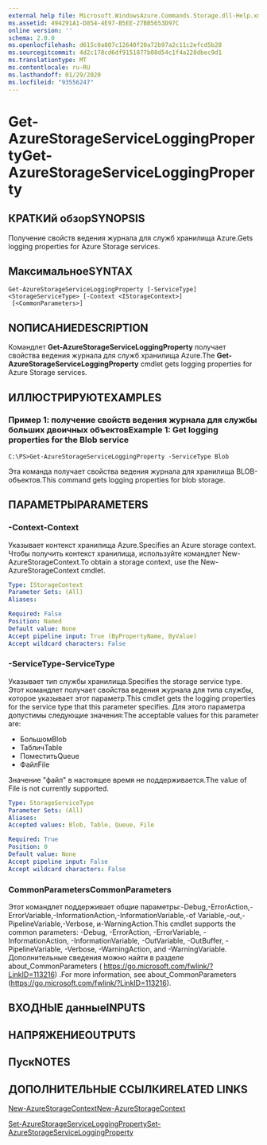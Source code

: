 ```yaml
---
external help file: Microsoft.WindowsAzure.Commands.Storage.dll-Help.xml
ms.assetid: 494291A1-D854-4E97-B5EE-27BB5653D97C
online version: ''
schema: 2.0.0
ms.openlocfilehash: d615c0a807c12640f20a72b97a2c11c2efcd5b28
ms.sourcegitcommit: 4d2c178cd6df9151877b08d54c1f4a228dbec9d1
ms.translationtype: MT
ms.contentlocale: ru-RU
ms.lasthandoff: 01/29/2020
ms.locfileid: "93556247"
---
```

# <span data-ttu-id="3322c-101">Get-AzureStorageServiceLoggingProperty</span><span class="sxs-lookup"><span data-stu-id="3322c-101">Get-AzureStorageServiceLoggingProperty</span></span>

## <span data-ttu-id="3322c-102">КРАТКИй обзор</span><span class="sxs-lookup"><span data-stu-id="3322c-102">SYNOPSIS</span></span>
<span data-ttu-id="3322c-103">Получение свойств ведения журнала для служб хранилища Azure.</span><span class="sxs-lookup"><span data-stu-id="3322c-103">Gets logging properties for Azure Storage services.</span></span>

## <span data-ttu-id="3322c-104">Максимальное</span><span class="sxs-lookup"><span data-stu-id="3322c-104">SYNTAX</span></span>

```
Get-AzureStorageServiceLoggingProperty [-ServiceType] <StorageServiceType> [-Context <IStorageContext>]
 [<CommonParameters>]
```

## <span data-ttu-id="3322c-105">NОПИСАНИЕ</span><span class="sxs-lookup"><span data-stu-id="3322c-105">DESCRIPTION</span></span>
<span data-ttu-id="3322c-106">Командлет **Get-AzureStorageServiceLoggingProperty** получает свойства ведения журнала для служб хранилища Azure.</span><span class="sxs-lookup"><span data-stu-id="3322c-106">The **Get-AzureStorageServiceLoggingProperty** cmdlet gets logging properties for Azure Storage services.</span></span>

## <span data-ttu-id="3322c-107">ИЛЛЮСТРИРУЮТ</span><span class="sxs-lookup"><span data-stu-id="3322c-107">EXAMPLES</span></span>

### <span data-ttu-id="3322c-108">Пример 1: получение свойств ведения журнала для службы больших двоичных объектов</span><span class="sxs-lookup"><span data-stu-id="3322c-108">Example 1: Get logging properties for the Blob service</span></span>
```
C:\PS>Get-AzureStorageServiceLoggingProperty -ServiceType Blob
```

<span data-ttu-id="3322c-109">Эта команда получает свойства ведения журнала для хранилища BLOB-объектов.</span><span class="sxs-lookup"><span data-stu-id="3322c-109">This command gets logging properties for blob storage.</span></span>

## <span data-ttu-id="3322c-110">ПАРАМЕТРЫ</span><span class="sxs-lookup"><span data-stu-id="3322c-110">PARAMETERS</span></span>

### <span data-ttu-id="3322c-111">-Context</span><span class="sxs-lookup"><span data-stu-id="3322c-111">-Context</span></span>
<span data-ttu-id="3322c-112">Указывает контекст хранилища Azure.</span><span class="sxs-lookup"><span data-stu-id="3322c-112">Specifies an Azure storage context.</span></span>
<span data-ttu-id="3322c-113">Чтобы получить контекст хранилища, используйте командлет New-AzureStorageContext.</span><span class="sxs-lookup"><span data-stu-id="3322c-113">To obtain a storage context, use the New-AzureStorageContext cmdlet.</span></span>

```yaml
Type: IStorageContext
Parameter Sets: (All)
Aliases: 

Required: False
Position: Named
Default value: None
Accept pipeline input: True (ByPropertyName, ByValue)
Accept wildcard characters: False
```

### <span data-ttu-id="3322c-114">-ServiceType</span><span class="sxs-lookup"><span data-stu-id="3322c-114">-ServiceType</span></span>
<span data-ttu-id="3322c-115">Указывает тип службы хранилища.</span><span class="sxs-lookup"><span data-stu-id="3322c-115">Specifies the storage service type.</span></span>
<span data-ttu-id="3322c-116">Этот командлет получает свойства ведения журнала для типа службы, которое указывает этот параметр.</span><span class="sxs-lookup"><span data-stu-id="3322c-116">This cmdlet gets the logging properties for the service type that this parameter specifies.</span></span>
<span data-ttu-id="3322c-117">Для этого параметра допустимы следующие значения:</span><span class="sxs-lookup"><span data-stu-id="3322c-117">The acceptable values for this parameter are:</span></span>

- <span data-ttu-id="3322c-118">Большом</span><span class="sxs-lookup"><span data-stu-id="3322c-118">Blob</span></span> 
- <span data-ttu-id="3322c-119">Таблич</span><span class="sxs-lookup"><span data-stu-id="3322c-119">Table</span></span>
- <span data-ttu-id="3322c-120">Поместить</span><span class="sxs-lookup"><span data-stu-id="3322c-120">Queue</span></span>
- <span data-ttu-id="3322c-121">Файл</span><span class="sxs-lookup"><span data-stu-id="3322c-121">File</span></span>

<span data-ttu-id="3322c-122">Значение "файл" в настоящее время не поддерживается.</span><span class="sxs-lookup"><span data-stu-id="3322c-122">The value of File is not currently supported.</span></span>

```yaml
Type: StorageServiceType
Parameter Sets: (All)
Aliases: 
Accepted values: Blob, Table, Queue, File

Required: True
Position: 0
Default value: None
Accept pipeline input: False
Accept wildcard characters: False
```

### <span data-ttu-id="3322c-123">CommonParameters</span><span class="sxs-lookup"><span data-stu-id="3322c-123">CommonParameters</span></span>
<span data-ttu-id="3322c-124">Этот командлет поддерживает общие параметры:-Debug,-ErrorAction,-ErrorVariable,-InformationAction,-InformationVariable,-of Variable,-out,-PipelineVariable,-Verbose, и-WarningAction.</span><span class="sxs-lookup"><span data-stu-id="3322c-124">This cmdlet supports the common parameters: -Debug, -ErrorAction, -ErrorVariable, -InformationAction, -InformationVariable, -OutVariable, -OutBuffer, -PipelineVariable, -Verbose, -WarningAction, and -WarningVariable.</span></span> <span data-ttu-id="3322c-125">Дополнительные сведения можно найти в разделе about_CommonParameters ( https://go.microsoft.com/fwlink/?LinkID=113216) .</span><span class="sxs-lookup"><span data-stu-id="3322c-125">For more information, see about_CommonParameters (https://go.microsoft.com/fwlink/?LinkID=113216).</span></span>

## <span data-ttu-id="3322c-126">ВХОДНЫЕ данные</span><span class="sxs-lookup"><span data-stu-id="3322c-126">INPUTS</span></span>

## <span data-ttu-id="3322c-127">НАПРЯЖЕНИЕ</span><span class="sxs-lookup"><span data-stu-id="3322c-127">OUTPUTS</span></span>

## <span data-ttu-id="3322c-128">Пуск</span><span class="sxs-lookup"><span data-stu-id="3322c-128">NOTES</span></span>

## <span data-ttu-id="3322c-129">ДОПОЛНИТЕЛЬНЫЕ ССЫЛКИ</span><span class="sxs-lookup"><span data-stu-id="3322c-129">RELATED LINKS</span></span>

[<span data-ttu-id="3322c-130">New-AzureStorageContext</span><span class="sxs-lookup"><span data-stu-id="3322c-130">New-AzureStorageContext</span></span>](./New-AzureStorageContext.md)

[<span data-ttu-id="3322c-131">Set-AzureStorageServiceLoggingProperty</span><span class="sxs-lookup"><span data-stu-id="3322c-131">Set-AzureStorageServiceLoggingProperty</span></span>](./Set-AzureStorageServiceLoggingProperty.md)


